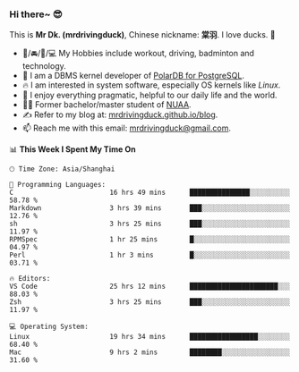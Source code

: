 ### Hi there~ 😎

This is **Mr Dk. (mrdrivingduck)**, Chinese nickname: **棠羽**. I love ducks. 🦆

- 💪/🚘/🏸/💻 My Hobbies include workout, driving, badminton and technology.
- 🍊 I am a DBMS kernel developer of [PolarDB for PostgreSQL](https://github.com/ApsaraDB/PolarDB-for-PostgreSQL).
- 🔥 I am interested in system software, especially OS kernels like *Linux*.
- 🔧 I enjoy everything pragmatic, helpful to our daily life and the world.
- 👨‍🎓 Former bachelor/master student of [NUAA](https://en.wikipedia.org/wiki/Nanjing_University_of_Aeronautics_and_Astronautics).
- ✍ Refer to my blog at: [mrdrivingduck.github.io/blog](https://mrdrivingduck.github.io/blog/).
- 📫 Reach me with this email: [mrdrivingduck@gmail.com](mailto:mrdrivingduck@gmail.com).

<!--START_SECTION:waka-->
📊 **This Week I Spent My Time On** 

```text
🕑︎ Time Zone: Asia/Shanghai

💬 Programming Languages: 
C                        16 hrs 49 mins      ███████████████░░░░░░░░░░   58.78 % 
Markdown                 3 hrs 39 mins       ███░░░░░░░░░░░░░░░░░░░░░░   12.76 % 
sh                       3 hrs 25 mins       ███░░░░░░░░░░░░░░░░░░░░░░   11.97 % 
RPMSpec                  1 hr 25 mins        █░░░░░░░░░░░░░░░░░░░░░░░░   04.97 % 
Perl                     1 hr 3 mins         █░░░░░░░░░░░░░░░░░░░░░░░░   03.71 % 

🔥 Editors: 
VS Code                  25 hrs 12 mins      ██████████████████████░░░   88.03 % 
Zsh                      3 hrs 25 mins       ███░░░░░░░░░░░░░░░░░░░░░░   11.97 % 

💻 Operating System: 
Linux                    19 hrs 34 mins      █████████████████░░░░░░░░   68.40 % 
Mac                      9 hrs 2 mins        ████████░░░░░░░░░░░░░░░░░   31.60 % 
```


<!--END_SECTION:waka-->

<!-- ![Mr Dk.'s GitHub Stats](https://github-readme-stats.vercel.app/api?username=mrdrivingduck&count_private&show_icons=true&theme=buefy) -->

<!-- ![Most Used Languages](https://github-readme-stats.vercel.app/api/top-langs/?username=mrdrivingduck&exclude_repo=mips32-CPU,snort-tcp-socket&theme=buefy&layout=compact&langs_count=10) -->


<!--
**mrdrivingduck/mrdrivingduck** is a ✨ _special_ ✨ repository because its `README.md` (this file) appears on your GitHub profile.

Here are some ideas to get you started:

- 🔭 I’m currently working on ...
- 🌱 I’m currently learning ...
- 👯 I’m looking to collaborate on ...
- 🤔 I’m looking for help with ...
- 💬 Ask me about ...
- 📫 How to reach me: ...
- 😄 Pronouns: ...
- ⚡ Fun fact: ...
-->
